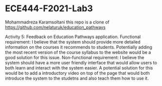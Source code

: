 # ECE444-F2021-Lab3
Mohammadreza Karamsoltani 
this repo is a clone of
https://github.com/nelaturuk/education_pathways


Activity 5: Feedback on Education Pathways application.
Functional requirement: I believe that the system should provide more detailed information on the courses it recommends to students. 
Potentially adding the most recent version of the course syllabus to the website would be a good solution for this issue.
Non-functional requirement: I believe the system should have a more user friendly interface that would allow users to both learn and interact with the system easier.
A potential solution for this would be to add a introductory video on top of the page that would both introduce the system to the studetns and also teach them  how to use it.

